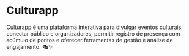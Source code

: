 # Culturapp
Culturapp é uma plataforma interativa para divulgar eventos culturais, conectar público e organizadores, permitir registro de presença com acúmulo de pontos e oferecer ferramentas de gestão e análise de engajamento. 🎭✨
